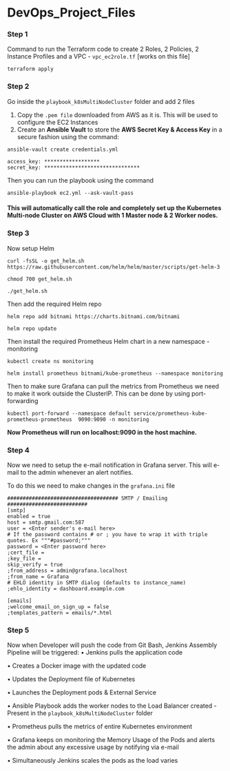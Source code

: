 # DevOps_Project_Files

### **Step 1**

Command to run the Terraform code to create 2 Roles, 2 Policies, 2 Instance Profiles and a VPC  -  ```vpc_ec2role.tf``` [works on this file]
```
terraform apply
```

### **Step 2**

Go inside the ```playbook_k8sMultiNodeCluster``` folder and add 2 files
1. Copy the ```.pem file``` downloaded from AWS as it is. This will be used to configure the EC2 Instances
2. Create an **Ansible Vault** to store the **AWS Secret Key & Access Key** in a secure fashion using the command:
```
ansible-vault create credentials.yml

access_key: ******************
secret_key: *******************************
```
Then you can run the playbook using the command 
```
ansible-playbook ec2.yml --ask-vault-pass
```
#### This will automatically call the role and completely set up the Kubernetes Multi-node Cluster on AWS Cloud with 1 Master node & 2 Worker nodes.

### **Step 3**

Now setup Helm
```
curl -fsSL -o get_helm.sh https://raw.githubusercontent.com/helm/helm/master/scripts/get-helm-3

chmod 700 get_helm.sh

./get_helm.sh
```
Then add the required Helm repo
```
helm repo add bitnami https://charts.bitnami.com/bitnami

helm repo update
```
Then install the required Prometheus Helm chart in a new namespace - monitoring
```
kubectl create ns monitoring

helm install prometheus bitnami/kube-prometheus --namespace monitoring
```
Then to make sure Grafana can pull the metrics from Prometheus we need to make it work outside the ClusterIP. This can be done by using port-forwarding
```
kubectl port-forward --namespace default service/prometheus-kube-prometheus-prometheus  9090:9090 -n monitoring
```
**Now Prometheus will run on localhost:9090 in the host machine.**

### **Step 4**

Now we need to setup the e-mail notification in Grafana server. This will e-mail to the admin whenever an alert notifies.

To do this we need to make changes in the ```grafana.ini``` file

```
#################################### SMTP / Emailing ##########################
[smtp]
enabled = true
host = smtp.gmail.com:587
user = <Enter sender's e-mail here>
# If the password contains # or ; you have to wrap it with triple quotes. Ex """#password;"""
password = <Enter password here>
;cert_file =
;key_file =
skip_verify = true
;from_address = admin@grafana.localhost
;from_name = Grafana
# EHLO identity in SMTP dialog (defaults to instance_name)
;ehlo_identity = dashboard.example.com

[emails]
;welcome_email_on_sign_up = false
;templates_pattern = emails/*.html
```

### **Step 5**

Now when Developer will push the code from Git Bash, Jenkins Assembly Pipeline will be triggered:
•	Jenkins pulls the application code

•	Creates a Docker image with the updated code

•	Updates the Deployment file of Kubernetes 

•	Launches the Deployment pods & External Service

•	Ansible Playbook adds the worker nodes to the Load Balancer created - Present in the ```playbook_k8sMultiNodeCluster``` folder

•	Prometheus pulls the metrics of entire Kubernetes environment

•	Grafana keeps on monitoring the Memory Usage of the Pods and alerts the admin about any excessive usage by notifying via e-mail

•	Simultaneously Jenkins scales the pods as the load varies


